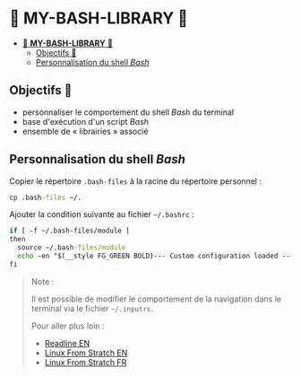 # 🎉 **MY-BASH-LIBRARY** 🎉

- [🎉 **MY-BASH-LIBRARY** 🎉](#-my-bash-library-)
  - [Objectifs 🚩](#objectifs-)
  - [Personnalisation du shell *Bash*](#personnalisation-du-shell-bash)

## Objectifs 🚩

- personnaliser le comportement du shell *Bash* du terminal
- base d'exécution d'un script *Bash*
- ensemble de « librairies » associé

## Personnalisation du shell *Bash*

Copier le répertoire `.bash-files` à la racine du répertoire personnel :

```cmd
cp .bash-files ~/.
```

Ajouter la condition suivante au fichier `~/.bashrc` :

```cmd
if [ -f ~/.bash-files/module ]
then
  source ~/.bash-files/module
  echo -en "$(__style FG_GREEN BOLD)--- Custom configuration loaded ---\n$(__style)"
fi
```

> Note :
>
> Il est possible de modifier le comportement de la navigation dans le terminal via le fichier `~/.inputrc`.
>
> Pour aller plus loin :
>
> - [Readline EN](https://www.gnu.org/software/bash/manual/html_node/Readline-Init-File.html)
> - [Linux From Stratch EN](https://linuxfromscratch.org/lfs/view/stable/chapter09/inputrc.html)
> - [Linux From Stratch FR](http://fr.linuxfromscratch.org/view/lfs-12.4-fr/chapter09/inputrc.html)
